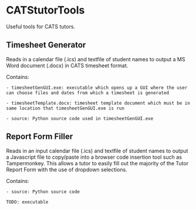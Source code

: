 # CATStutorTools
Useful tools for CATS tutors.

## Timesheet Generator
Reads in a calendar file (.ics) and textfile of student names to output a MS Word document (.docx) in CATS timesheet format.

Contains:

	- timesheetGenGUI.exe: executable which opens up a GUI where the user can choose files and dates from which a timesheet is generated
	
	- timesheetTemplate.docx: timesheet template document which must be in same location that timesheetGenGUI.exe is run
	
	- source: Python source code used in timesheetGenGUI.exe


## Report Form Filler
Reads in an input calendar file (.ics) and textfile of student names to
output a Javascript file to copy/paste into a browser code insertion tool such as
Tampermonkey. This allows a tutor to easily fill out the majority of the Tutor Report 
Form with the use of dropdown selections.

Contains:

	- source: Python source code
	
	TODO: executable
